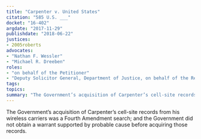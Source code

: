 ```yaml
---
title: "Carpenter v. United States"
citation: "585 U.S. ___"
docket: "16-402"
argdate: "2017-11-29"
publishdate: "2018-06-22"
justices:
- 2005roberts
advocates:
- "Nathan F. Wessler"
- "Michael R. Dreeben"
roles:
- "on behalf of the Petitioner"
- "Deputy Solicitor General, Department of Justice, on behalf of the Respondent"
tags:
topics:
summary: "The Government’s acquisition of Carpenter’s cell-site records from his wireless carriers was a Fourth Amendment search; and the Government did not obtain a warrant supported by probable cause before acquiring those records."
---
```

The Government’s acquisition of Carpenter’s cell-site records from his wireless carriers was a Fourth Amendment search; and the Government did not obtain a warrant supported by probable cause before acquiring those records.

